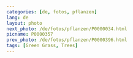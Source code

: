 ```yaml
---
categories: [de, fotos, pflanzen]
lang: de
layout: photo
next_photo: /de/fotos/pflanzen/P0000034.html
picname: P0000357
prev_photo: /de/fotos/pflanzen/P0000396.html
tags: [Green Grass, Trees]
---
```

